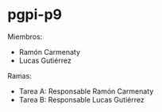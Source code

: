 # pgpi-p9

Miembros:
 - Ramón Carmenaty
 - Lucas Gutiérrez
 
Ramas:
 - Tarea A: Responsable Ramón Carmenaty
 - Tarea B: Responsable Lucas Gutiérrez
